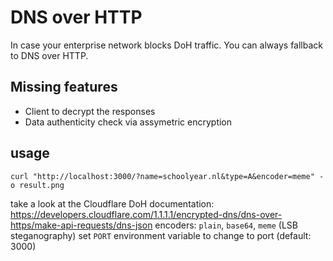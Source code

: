 # DNS over HTTP

In case your enterprise network blocks DoH traffic. You can always fallback to DNS over HTTP.

## Missing features

- Client to decrypt the responses
- Data authenticity check via assymetric encryption

## usage

`curl "http://localhost:3000/?name=schoolyear.nl&type=A&encoder=meme" -o result.png`

take a look at the Cloudflare DoH documentation: https://developers.cloudflare.com/1.1.1.1/encrypted-dns/dns-over-https/make-api-requests/dns-json
encoders: `plain`, `base64`, `meme` (LSB steganography)
set `PORT` environment variable to change to port (default: 3000)
